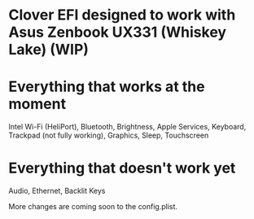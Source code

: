 # Clover EFI designed to work with Asus Zenbook UX331 (Whiskey Lake) (WIP)
# Everything that works at the moment
Intel Wi-Fi (HeliPort), Bluetooth, Brightness, Apple Services, Keyboard, Trackpad (not fully working), Graphics, Sleep, Touchscreen
# Everything that doesn't work yet
Audio, Ethernet, Backlit Keys

More changes are coming soon to the config.plist.
